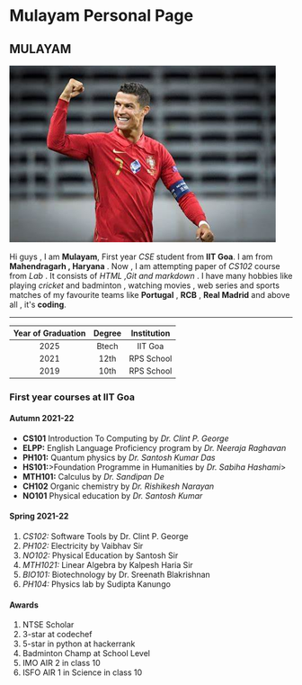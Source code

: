# Mulayam Personal Page 

## MULAYAM

![MULAYAM](.\img\photo.jfif)  

Hi guys , I am **Mulayam**, First year *CSE* student from **IIT Goa**. I am from **Mahendragarh , Haryana** . Now , I am attempting paper of *CS102* course from *Lab* . It consists of *HTML ,Git and markdown* . I have many hobbies like playing *cricket* and badminton , watching movies , web series and sports matches of my favourite teams like **Portugal** , **RCB** , **Real Madrid** and above all , it's **coding**.

___

|Year of Graduation | Degree | Institution |  
| :---:             | :---:  |  :---:      |
|2025               | Btech  | IIT Goa     |
|2021               | 12th   | RPS School  |
|2019               | 10th   | RPS School  |


### First year courses at IIT Goa

#### Autumn 2021-22 

- **CS101** Introduction To Computing by *Dr. Clint P. George*
- **ELPP:** English Language Proficiency program by *Dr. Neeraja Raghavan*
- **PH101:** Quantum physics by *Dr. Santosh Kumar Das*
- **HS101:**>Foundation Programme in Humanities by *Dr. Sabiha Hashami*>
- **MTH101:** Calculus by *Dr. Sandipan De*
- **CH102** Organic chemistry by *Dr. Rishikesh Narayan*
- **NO101** Physical education by *Dr. Santosh Kumar*


#### Spring 2021-22

1. *CS102:* Software Tools by Dr. Clint P. George
2. *PH102:* Electricity by Vaibhav Sir
3. *NO102:* Physical Education by Santosh Sir
4. *MTH1021:* Linear Algebra by Kalpesh Haria Sir
5. *BIO101:* Biotechnology by Dr. Sreenath Blakrishnan
6. *PH104:* Physics lab by Sudipta Kanungo


#### Awards 
1. NTSE Scholar
2. 3-star at codechef
3. 5-star in python at hackerrank
4. Badminton Champ at School Level
5. IMO AIR 2 in class 10
6. ISFO AIR 1 in Science in class 10



